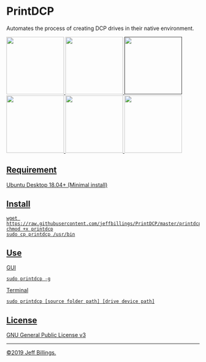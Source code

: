 # PrintDCP
Automates the process of creating DCP drives in their native environment.

<a href="https://user-images.githubusercontent.com/8293352/69906355-1ace8700-1377-11ea-8954-3e4094d83107.png" target="_blank"><img src="https://user-images.githubusercontent.com/8293352/69906355-1ace8700-1377-11ea-8954-3e4094d83107.png" height="150"> <a href="https://user-images.githubusercontent.com/8293352/69906366-2d48c080-1377-11ea-96ca-4d5e40e2693b.png" target="_blank"><img src="https://user-images.githubusercontent.com/8293352/69906362-28840c80-1377-11ea-8f19-c53e0f8e837a.png" height="150"> <a href="" target="_blank"><img src="https://user-images.githubusercontent.com/8293352/69906366-2d48c080-1377-11ea-96ca-4d5e40e2693b.png" height="150"> <a href="https://user-images.githubusercontent.com/8293352/69906372-36399200-1377-11ea-96d6-a8fc62143050.png" target="_blank"><img src="https://user-images.githubusercontent.com/8293352/69906372-36399200-1377-11ea-96d6-a8fc62143050.png" height="150"> <a href="https://user-images.githubusercontent.com/8293352/69906373-3d60a000-1377-11ea-829a-18fac0e65594.png" target="_blank"><img src="https://user-images.githubusercontent.com/8293352/69906373-3d60a000-1377-11ea-829a-18fac0e65594.png" height="150"> <a href="https://user-images.githubusercontent.com/8293352/69906375-46517180-1377-11ea-8aa8-a89eef8f106e.png" target="_blank"><img src="https://user-images.githubusercontent.com/8293352/69906375-46517180-1377-11ea-8aa8-a89eef8f106e.png" height="150">

## Requirement
Ubuntu Desktop 18.04+ (Minimal install)

## Install
```
wget https://raw.githubusercontent.com/jeffbillings/PrintDCP/master/printdcp
chmod +x printdcp
sudo cp printdcp /usr/bin
```

## Use
GUI
```
sudo printdcp -g
```

Terminal
```
sudo printdcp [source folder path] [drive device path]
```

## License
GNU General Public License v3

---

©2019 Jeff Billings.
